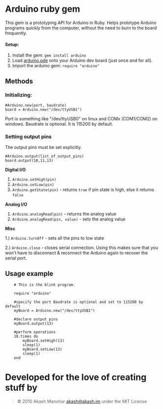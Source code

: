 # Arduino ruby gem

This gem is a prototyping API for Arduino in Ruby. Helps prototype Arduino programs quickly from the computer, without the need to burn to the board frequently.

#### Setup:
1. Install the gem: `gem install arduino`
2. Load [arduino.pde](https://github.com/SingAlong/arduino/raw/master/arduino.pde) onto your Arduino dev board (just once and for all).
3. Import the arduino gem: `require "arduino"`

## Methods

### Initializing:

	#Arduino.new(port, baudrate)
	board = Arduino.new("/dev/ttyUSB1")

Port is something like "/dev/ttyUSB0" on linux and COM*x* (COM1/COM2) on windows. Baudrate is optional. It is 115200 by default.

### Setting output pins

The output pins must be set explicitly. 

	#Arduino.output(list_of_output_pins)
	board.output(10,11,13)


**Digital I/O**

1. `Arduino.setHigh(pin)`
2. `Arduino.setLow(pin)`
3. `Arduino.getState(pin)` - returns `true` if pin state is high, else it returns `false`

**Analog I/O**

1. `Arduino.analogRead(pin)` - returns the analog value
2. `Arduino.analogRead(pin, value)` - sets the analog value

**Misc**

1.) `Arduino.turnOff` - sets all the pins to low state

2.) `Arduino.close` - closes serial connection. Using this makes sure that you won't have to disconnect & reconnect the Arduino again to recover the serial port.

## Usage example

		# This is the blink program.

		require "arduino"

		#specify the port Baudrate is optional and set to 115200 by default
		myBoard = Arduino.new("/dev/ttyUSB1")

		#declare output pins
		myBoard.output(13)

		#perform operations
		10.times do
			myBoard.setHigh(13)
			sleep(1)
			myBoard.setLow(13)
			sleep(1)
		end

# Developed for the love of creating stuff by
> &copy; 2010 Akash Manohar <akash@akash.im>
> under the MIT License

